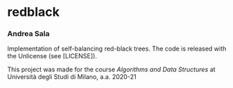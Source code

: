# redblack
### Andrea Sala
Implementation of self-balancing red-black trees. The code is released with the Unlicense (see [LICENSE]).

This project was made for the course _Algorithms and Data Structures_ at Università degli Studi di Milano, a.a. 2020-21

